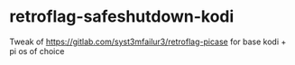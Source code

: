 # retroflag-safeshutdown-kodi
Tweak of https://gitlab.com/syst3mfailur3/retroflag-picase for base kodi + pi os of choice
